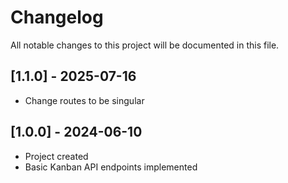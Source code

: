 # Changelog

All notable changes to this project will be documented in this file.

## [1.1.0] - 2025-07-16

- Change routes to be singular

## [1.0.0] - 2024-06-10

- Project created
- Basic Kanban API endpoints implemented
